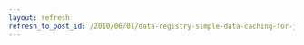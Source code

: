 ```yaml
---
layout: refresh
refresh_to_post_id: /2010/06/01/data-registry-simple-data-caching-for-javascript
---
```

